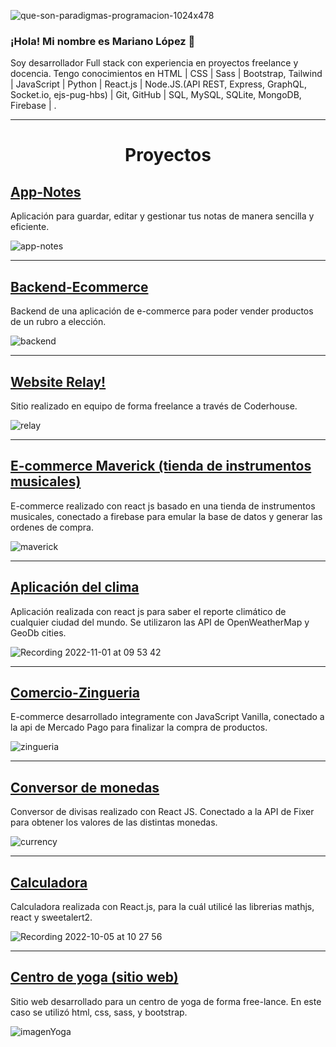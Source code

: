 ![que-son-paradigmas-programacion-1024x478](https://user-images.githubusercontent.com/105325211/185148385-7b4275a7-61fd-4e4a-8a68-ece323e097c0.jpg)





### ¡Hola! Mi nombre es Mariano López 👋

Soy desarrollador Full stack con experiencia en proyectos freelance y docencia. 
Tengo conocimientos en HTML | CSS | Sass | Bootstrap, Tailwind | JavaScript | Python | React.js | Node.JS.(API REST, Express, GraphQL, Socket.io, ejs-pug-hbs) | Git, GitHub | SQL, MySQL, SQLite, MongoDB, Firebase | .

<hr/>

<h1 align="center"> Proyectos </h1>

## <a href="https://github.com/marianohlopez/app-notes" target="_blank">App-Notes</a>

Aplicación para guardar, editar y gestionar tus notas de manera sencilla y eficiente.

![app-notes](https://github.com/marianohlopez/marianohlopez/assets/105325211/b843f22b-dc7b-4dc0-b983-65c797f632e6)

<hr/>

## <a href="https://github.com/marianohlopez/backend-ecommerce" target="_blank">Backend-Ecommerce</a>

Backend de una aplicación de e-commerce para poder vender productos de un rubro a elección.

![backend](https://github.com/marianohlopez/marianohlopez/assets/105325211/04015115-6fd5-4c28-b037-2ab5232cbf22)

<hr/>

## <a href="https://github.com/marianohlopez/relay" target="_blank">Website Relay!</a>

Sitio realizado en equipo de forma freelance a través de Coderhouse.

![relay](https://github.com/marianohlopez/marianohlopez/assets/105325211/edec6d99-34b0-4095-b9be-c3f09230b565)

<hr/>

## <a href="https://github.com/marianohlopez/Ecommerce-Lopez" target="_blank">E-commerce Maverick (tienda de instrumentos musicales)</a>

E-commerce realizado con react js basado en una tienda de instrumentos musicales, conectado a firebase para emular la base de datos y generar las ordenes de compra.

![maverick](https://github.com/marianohlopez/marianohlopez/assets/105325211/b87e1925-f98f-4f36-ba6a-6843897971cc)

<hr/>

## <a href="https://github.com/marianohlopez/weather-app" target="_blank">Aplicación del clima</a>

Aplicación realizada con react js para saber el reporte climático de cualquier ciudad del mundo. Se utilizaron las API de OpenWeatherMap y GeoDb cities.

![Recording 2022-11-01 at 09 53 42](https://user-images.githubusercontent.com/105325211/199241260-7f6f01f9-c07c-4ba9-859b-a9e7028b339b.gif)

<hr/>

## <a href="https://github.com/marianohlopez/Comercio-Zingueria" target="_blank">Comercio-Zingueria</a>

E-commerce desarrollado integramente con JavaScript Vanilla, conectado a la api de Mercado Pago para finalizar la compra de productos.

![zingueria](https://github.com/marianohlopez/marianohlopez/assets/105325211/24b31e30-b72d-457e-b5ee-82634f23e912)

<hr/>

## <a href="https://github.com/marianohlopez/currency-converter" target="_blank">Conversor de monedas</a>

Conversor de divisas realizado con React JS. Conectado a la API de Fixer para obtener los valores de las distintas monedas.

![currency](https://github.com/marianohlopez/marianohlopez/assets/105325211/216e86a0-dff3-43e2-a705-811747066056)

<hr/>

## <a href="https://github.com/marianohlopez/calculadora-react" target="_blank">Calculadora</a>

Calculadora realizada con React.js, para la cuál utilicé las librerias mathjs, react y sweetalert2.

![Recording 2022-10-05 at 10 27 56](https://user-images.githubusercontent.com/105325211/194073116-56b1603d-f7b6-44a1-90e3-53a9df120dfb.gif)

<hr/>

## <a href="https://github.com/marianohlopez/Proyecto-web" target="_blank">Centro de yoga (sitio web)</a>

Sitio web desarrollado para un centro de yoga de forma free-lance. En este caso se utilizó html, css, sass, y bootstrap.

![imagenYoga](https://user-images.githubusercontent.com/105325211/195097308-9f7c8bdf-8ef9-445a-a889-f3893f44fd9c.jpg)

<!--
**marianohlopez/marianohlopez** is a ✨ _special_ ✨ repository because its `README.md` (this file) appears on your GitHub profile.

Here are some ideas to get you started:

- 🔭 I’m currently working on ...
- 🌱 I’m currently learning ...
- 👯 I’m looking to collaborate on ...
- 🤔 I’m looking for help with ...
- 💬 Ask me about ...
- 📫 How to reach me: ...
- 😄 Pronouns: ...
- ⚡ Fun fact: ...
-->
